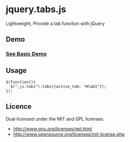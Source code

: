 jquery.tabs.js
==============
Lightweight, Provide a tab function with jQuery

## Demo
### [See Basic Demo](https://shoyan.github.io/jquery.tabs.js/)

## Usage
```
$(function(){
  $(".js-tabs").tabs({active_tab: "#tab1"});
});
```

## Licence
Dual licensed under the MIT and GPL licenses:

* http://www.gnu.org/licenses/gpl.html
* http://www.opensource.org/licenses/mit-license.php
